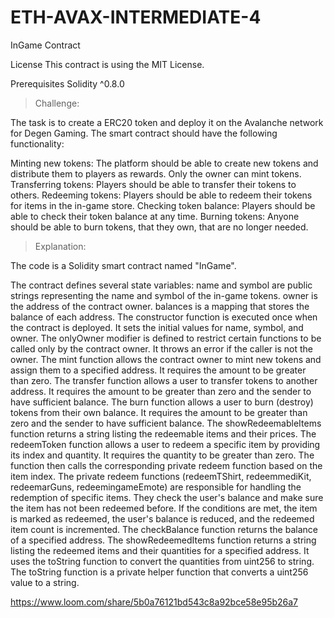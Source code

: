 # ETH-AVAX-INTERMEDIATE-4
InGame Contract

License This contract is using the MIT License.

Prerequisites Solidity ^0.8.0

>Challenge:

The task is to create a ERC20 token and deploy it on the Avalanche network for Degen Gaming. The smart contract should have the following functionality:

Minting new tokens: The platform should be able to create new tokens and distribute them to players as rewards. Only the owner can mint tokens.
Transferring tokens: Players should be able to transfer their tokens to others.
Redeeming tokens: Players should be able to redeem their tokens for items in the in-game store.
Checking token balance: Players should be able to check their token balance at any time.
Burning tokens: Anyone should be able to burn tokens, that they own, that are no longer needed.

>Explanation:

The code is a Solidity smart contract named "InGame".

The contract defines several state variables:
name and symbol are public strings representing the name and symbol of the in-game tokens.
owner is the address of the contract owner.
balances is a mapping that stores the balance of each address.
The constructor function is executed once when the contract is deployed. It sets the initial values for name, symbol, and owner.
The onlyOwner modifier is defined to restrict certain functions to be called only by the contract owner. It throws an error if the caller is not the owner.
The mint function allows the contract owner to mint new tokens and assign them to a specified address. It requires the amount to be greater than zero.
The transfer function allows a user to transfer tokens to another address. It requires the amount to be greater than zero and the sender to have sufficient balance.
The burn function allows a user to burn (destroy) tokens from their own balance. It requires the amount to be greater than zero and the sender to have sufficient balance.
The showRedeemableItems function returns a string listing the redeemable items and their prices.
The redeemToken function allows a user to redeem a specific item by providing its index and quantity. It requires the quantity to be greater than zero. The function then calls the corresponding private redeem function based on the item index.
The private redeem functions (redeemTShirt, redeemmediKit, redeemarGuns, redeemingameEmote) are responsible for handling the redemption of specific items. They check the user's balance and make sure the item has not been redeemed before. If the conditions are met, the item is marked as redeemed, the user's balance is reduced, and the redeemed item count is incremented.
The checkBalance function returns the balance of a specified address.
The showRedeemedItems function returns a string listing the redeemed items and their quantities for a specified address. It uses the toString function to convert the quantities from uint256 to string.
The toString function is a private helper function that converts a uint256 value to a string.

https://www.loom.com/share/5b0a76121bd543c8a92bce58e95b26a7
